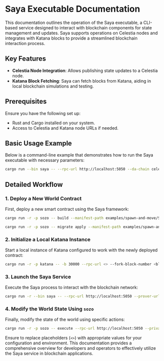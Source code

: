 
# Saya Executable Documentation

This documentation outlines the operation of the Saya executable, a CLI-based service designed to interact with blockchain components for state management and updates. Saya supports operations on Celestia nodes and integrates with Katana blocks to provide a streamlined blockchain interaction process.

## Key Features
- **Celestia Node Integration**: Allows publishing state updates to a Celestia node.
- **Katana Block Fetching**: Saya can fetch blocks from Katana, aiding in local blockchain simulations and testing.

## Prerequisites
Ensure you have the following set up:
- Rust and Cargo installed on your system.
- Access to Celestia and Katana node URLs if needed.

## Basic Usage Example
Below is a command-line example that demonstrates how to run the Saya executable with necessary parameters:

```bash
cargo run --bin saya -- --rpc-url http://localhost:5050 --da-chain celestia --celestia-node-url http://127.0.0.1:26658 --celestia-namespace mynm --celestia-node-auth-token eyJhbGciOiJIUzI1NiIsInR5cCI6IkpXVCJ9.....
```

## Detailed Workflow

### 1. Deploy a New World Contract
First, deploy a new smart contract using the Saya framework:
```bash
cargo run -r -p sozo -- build --manifest-path examples/spawn-and-move/Scarb.toml

cargo run -r -p sozo -- migrate apply --manifest-path examples/spawn-and-move/Scarb.toml --rpc-url <> --fee-estimate-multiplier 1000 --private-key <> --account-address <> --name saya-world-v1
```

### 2. Initialize a Local Katana Instance
Start a local instance of Katana configured to work with the newly deployed contract:
```bash
cargo run -r -p katana -- -b 30000 --rpc-url <> --fork-block-number <block number after world deployment>
```

### 3. Launch the Saya Service
Execute the Saya process to interact with the blockchain network:
```bash
cargo run -r --bin saya -- --rpc-url http://localhost:5050 --prover-url http://prover.visoft.dev:3618/prove/state-diff-commitment --registry 0x217746a5f74c2e5b6fa92c97e902d8cd78b1fabf1e8081c4aa0d2fe159bc0eb --world <> --start-block <>
```

### 4. Modify the World State Using `sozo`
Finally, modify the state of the world using specific actions:
```bash
cargo run -r -p sozo -- execute --rpc-url http://localhost:5050 --private-key <> --account-address <> --world <> <dojo_examples::actions::actions address> spawn
```

Ensure to replace placeholders (`<>`) with appropriate values for your configuration and environment. This documentation provides a comprehensive overview for developers and operators to effectively utilize the Saya service in blockchain applications.
